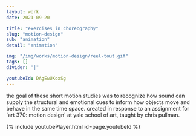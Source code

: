 ```yaml
---
layout: work
date: 2021-09-20

title: "exercises in choreography"
slug: "motion-design"
sub: "animation"
detail: "animation"

img: "/img/works/motion-design/reel-tout.gif"
tags: []
divider: "|"

youtubeId: DAgEwUKoxSg
---
```


the goal of these short motion studies was to recognize how sound can supply the structural and emotional cues to inform how objects move and behave in the same time space. created in response to an assignment for 'art 370: motion design' at yale school of art, taught by chris pullman. 

{% include youtubePlayer.html id=page.youtubeId %}